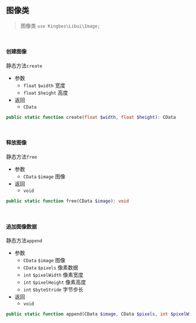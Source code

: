 ## 图像类

> 图像类 `use Kingbes\Libui\Image;`

<br>

#### 创建图像

静态方法`create`    

- 参数
    - `float` `$width` 宽度
    - `float` `$height` 高度
- 返回
    - `CData`

```php
public static function create(float $width, float $height): CData
```

<br>

#### 释放图像

静态方法`free`

- 参数
    - `CData` `$image` 图像
- 返回
    - `void`

```php
public static function free(CData $image): void
```

<br>

#### 追加图像数据

静态方法`append`

- 参数
    - `CData` `$image` 图像
    - `CData` `$pixels` 像素数据
    - `int` `$pixelWidth` 像素宽度
    - `int` `$pixelHeight` 像素高度
    - `int` `$byteStride` 字节步长
- 返回
    - `void`

```php
public static function append(CData $image, CData $pixels, int $pixelWidth, int $pixelHeight, int $byteStride): void   
```